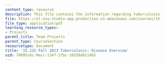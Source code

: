 ```yaml
---
content_type: resource
description: This file contains the information regarding tuberculosis- disease overview.
file: https://ol-ocw-studio-app-production.s3.amazonaws.com/courses/15-232-business-model-innovation-global-health-in-frontier-markets-fall-2013/78095c6c0ecc13471fbc18520d8114b5_MIT15_232F13_a1_tb_03.pdf
file_type: application/pdf
learning_resource_types:
- Projects
parent_title: Team Projects
parent_type: CourseSection
resourcetype: Document
title: '15.232 Fall 2013 Tuberculosis: Disease Overview'
uid: 78095c6c-0ecc-1347-1fbc-18520d8114b5
---
```

